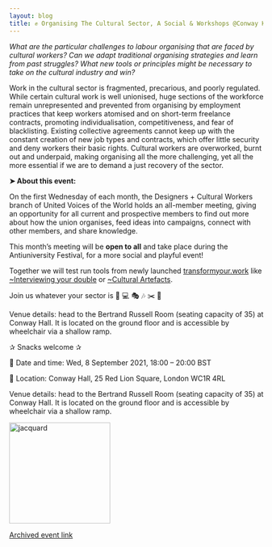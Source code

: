 ```yaml
---
layout: blog
title: ✊ Organising The Cultural Sector, A Social & Workshops @Conway Hall, Antiuniversity 2021
---
```

*What are the particular challenges to labour organising that are faced by cultural workers?*
*Can we adapt traditional organising strategies and learn from past struggles?*
*What new tools or principles might be necessary to take on the cultural industry and win?*

Work in the cultural sector is fragmented, precarious, and poorly regulated. While certain cultural work is well unionised, huge sections of the workforce remain unrepresented and prevented from organising by employment practices that keep workers atomised and on short-term freelance contracts, promoting individualisation, competitiveness, and fear of blacklisting. Existing collective agreements cannot keep up with the constant creation of new job types and contracts, which offer little security and deny workers their basic rights. Cultural workers are overworked, burnt out and underpaid, making organising all the more challenging, yet all the more essential if we are to demand a just recovery of the sector.

**➤ About this event:**

On the first Wednesday of each month, the Designers + Cultural Workers branch of United Voices of the World holds an all-member meeting, giving an opportunity for all current and prospective members to find out more about how the union organises, feed ideas into campaigns, connect with other members, and share knowledge.

This month’s meeting will be **open to all** and take place during the Antiuniversity Festival, for a more social and playful event!

Together we will test run tools from newly launched [transformyour.work](https://transformyour.work/) like [~Interviewing your double](https://transformyour.work/6e2f9932a0764e8d979236bd241dc93d) or [~Cultural Artefacts](https://transformyour.work/bc9773ac4dd841aa810e8b35262a5515).

Join us whatever your sector is 🎨 💻 🎭 🎶 ✂️ 🏫

Venue details: head to the Bertrand Russell Room (seating capacity of 35) at Conway Hall. It is located on the ground floor and is accessible by wheelchair via a shallow ramp.

✰ Snacks welcome ✰

📆 Date and time: Wed, 8 September 2021, 18:00 – 20:00 BST

📍 Location:
Conway Hall, 25 Red Lion Square, London WC1R 4RL

Venue details: head to the Bertrand Russell Room (seating capacity of 35) at Conway Hall. It is located on the ground floor and is accessible by wheelchair via a shallow ramp.

<img src="https://i.postimg.cc/JzJPwJGL/DCW-ANTIUNI-2021.jpg" alt="jacquard" style="width:200px; background-color: transparent; border: 0px;">

[Archived event link](https://www.antiuniversity.org/events/organising-the-cultural-sector-a-social-and-some-workshops)

